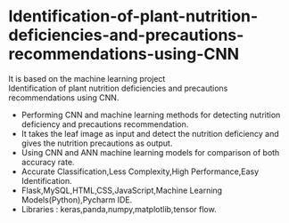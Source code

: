 # Identification-of-plant-nutrition-deficiencies-and-precautions-recommendations-using-CNN
It is based on the machine learning project
<br>
 Identification of plant nutrition deficiencies and precautions recommendations using CNN.
- Performing CNN and machine learning methods for detecting nutrition deficiency and precautions recommendation.
- It takes the leaf image as input and detect the nutrition deficiency and gives the nutrition precautions as output.
- Using CNN and ANN machine learning models for comparison of both accuracy rate.
- Accurate Classification,Less Complexity,High Performance,Easy Identification.
- Flask,MySQL,HTML,CSS,JavaScript,Machine Learning Models(Python),Pycharm IDE.
- Libraries : keras,panda,numpy,matplotlib,tensor flow. 

